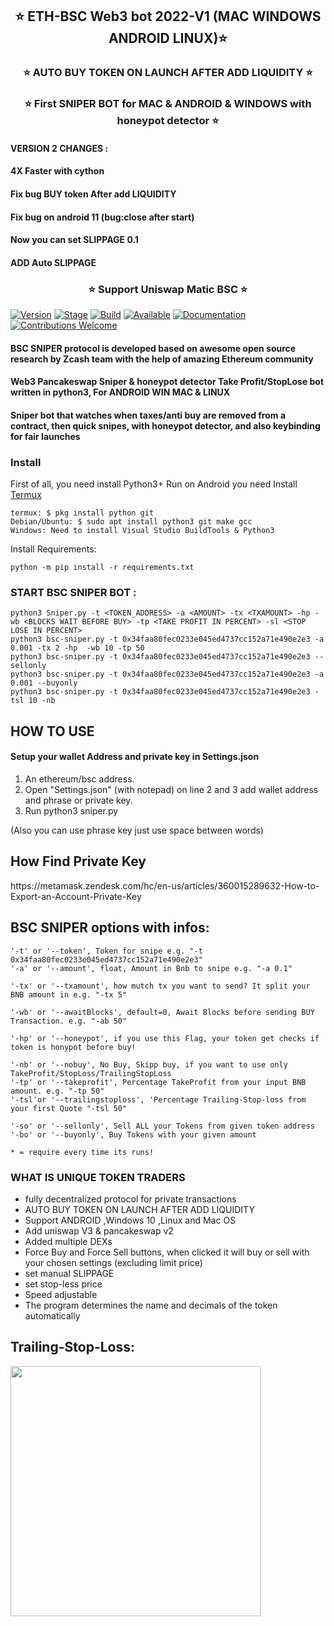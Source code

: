 <h2 align="center">⭐️ ETH-BSC Web3 bot 2022-V1 (MAC WINDOWS ANDROID LINUX)⭐️ </h2>
<h3 align="center">⭐️ AUTO BUY TOKEN ON LAUNCH AFTER ADD LIQUIDITY ⭐️</h3>

<h3 align="center">⭐️ First SNIPER BOT for MAC & ANDROID & WINDOWS with honeypot detector ⭐️</h3>
 
#### VERSION 2 CHANGES : 
#### 4X Faster with cython
#### Fix bug BUY token After add LIQUIDITY
#### Fix bug on android 11 (bug:close after start)
#### Now you can set SLIPPAGE 0.1 
#### ADD Auto SLIPPAGE 

<h3 align="center">⭐️ Support Uniswap Matic BSC ⭐️</h3>


  
[![Version](https://img.shields.io/badge/Codename-WHITEHAT-blue.svg?maxAge=259200)]()
[![Stage](https://img.shields.io/badge/Release-Stable-brightgreen.svg)]()
[![Build](https://img.shields.io/badge/Supported_OS-MAC-red.svg)]()
[![Available](https://img.shields.io/badge/Available-WIN-yellow.svg?maxAge=259200)]()
[![Documentation](https://img.shields.io/badge/BSC-SNIPER-red.svg?maxAge=259200)]()
[![Contributions Welcome](https://img.shields.io/badge/Type-FREE-green.svg?style=flat)]()
 
 
#### BSC SNIPER protocol is developed based on awesome open source research by Zcash team with the help of amazing Ethereum community
#### Web3 Pancakeswap Sniper & honeypot detector Take Profit/StopLose bot written in python3, For ANDROID WIN MAC & LINUX
#### Sniper bot that watches when taxes/anti buy are removed from a contract, then quick snipes, with honeypot detector, and also keybinding for fair launches




### Install
First of all, you need install Python3+
Run on Android you need Install [Termux](https://termux.com/)  
```shell
termux: $ pkg install python git
Debian/Ubuntu: $ sudo apt install python3 git make gcc
Windows: Need to install Visual Studio BuildTools & Python3
```
Install Requirements:  
```python3
python -m pip install -r requirements.txt
```  

### START BSC SNIPER BOT : 

```python3
python3 Sniper.py -t <TOKEN_ADDRESS> -a <AMOUNT> -tx <TXAMOUNT> -hp -wb <BLOCKS WAIT BEFORE BUY> -tp <TAKE PROFIT IN PERCENT> -sl <STOP LOSE IN PERCENT>
python3 bsc-sniper.py -t 0x34faa80fec0233e045ed4737cc152a71e490e2e3 -a 0.001 -tx 2 -hp  -wb 10 -tp 50
python3 bsc-sniper.py -t 0x34faa80fec0233e045ed4737cc152a71e490e2e3 --sellonly
python3 bsc-sniper.py -t 0x34faa80fec0233e045ed4737cc152a71e490e2e3 -a 0.001 --buyonly
python3 bsc-sniper.py -t 0x34faa80fec0233e045ed4737cc152a71e490e2e3 -tsl 10 -nb
```  


<H2>HOW TO USE</H2>

#### Setup your wallet Address and private key in Settings.json
1. An ethereum/bsc address.
2. Open "Settings.json" (with notepad) on line 2 and 3 add wallet address and phrase or private key.
3. Run python3 sniper.py
 
(Also you can use phrase key just use space between words)

<H2>How Find Private Key</H2>
https://metamask.zendesk.com/hc/en-us/articles/360015289632-How-to-Export-an-Account-Private-Key



## BSC SNIPER options with infos:  

```python3
'-t' or '--token', Token for snipe e.g. "-t 0x34faa80fec0233e045ed4737cc152a71e490e2e3"
'-a' or '--amount', float, Amount in Bnb to snipe e.g. "-a 0.1"

'-tx' or '--txamount', how mutch tx you want to send? It split your BNB amount in e.g. "-tx 5"

'-wb' or '--awaitBlocks', default=0, Await Blocks before sending BUY Transaction. e.g. "-ab 50" 

'-hp' or '--honeypot', if you use this Flag, your token get checks if token is honypot before buy!

'-nb' or '--nobuy', No Buy, Skipp buy, if you want to use only TakeProfit/StopLoss/TrailingStopLoss
'-tp' or '--takeprofit', Percentage TakeProfit from your input BNB amount. e.g. "-tp 50" 
'-tsl'or '--trailingstoploss', 'Percentage Trailing-Stop-loss from your first Quote "-tsl 50"

'-so' or '--sellonly', Sell ALL your Tokens from given token address
'-bo' or '--buyonly', Buy Tokens with your given amount

* = require every time its runs!
```

<H3>WHAT IS UNIQUE TOKEN TRADERS</h3>

- fully decentralized protocol for private transactions
- AUTO BUY TOKEN ON LAUNCH AFTER ADD LIQUIDITY
- Support ANDROID ,Windows 10 ,Linux and Mac OS
- Add uniswap V3 & pancakeswap v2 
- Added multiple DEXs
- Force Buy and Force Sell buttons, when clicked it will buy or sell with your chosen settings (excluding limit price)
- set manual SLIPPAGE 
- set stop-less price
- Speed adjustable
- The program determines the name and decimals of the token automatically


## Trailing-Stop-Loss:
<img src="http://www.financial-spread-betting.com/community/wp-content/uploads/2011/11/trailing-stop-buy.jpg" height="400">
